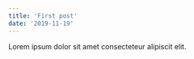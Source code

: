 ```yaml
---
title: 'First post'
date: '2019-11-19'
---
```


Lorem ipsum dolor sit amet consecteteur alipiscit elit.
